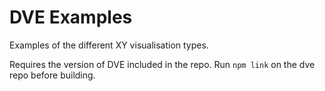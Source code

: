 # DVE Examples

Examples of the different XY visualisation types.

Requires the version of DVE included in the repo. Run `npm link` on the dve repo before building.